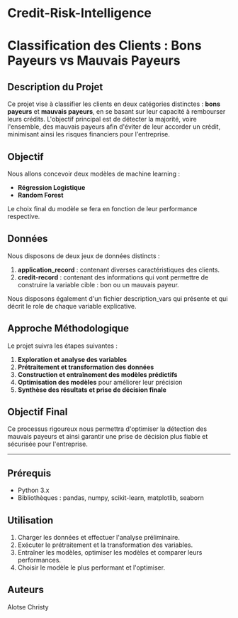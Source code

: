 # Credit-Risk-Intelligence

# Classification des Clients : Bons Payeurs vs Mauvais Payeurs

## Description du Projet
Ce projet vise à classifier les clients en deux catégories distinctes : **bons payeurs** et **mauvais payeurs**, en se basant sur leur capacité à rembourser leurs crédits. L'objectif principal est de détecter la majorité, voire l'ensemble, des mauvais payeurs afin d'éviter de leur accorder un crédit, minimisant ainsi les risques financiers pour l'entreprise.

## Objectif
Nous allons concevoir deux modèles de machine learning :
- **Régression Logistique**
- **Random Forest**

Le choix final du modèle se fera en fonction de leur performance respective.

## Données
Nous disposons de deux jeux de données distincts :
1. **application_record** : contenant diverses caractéristiques des clients.
2. **credit-record** : contenant des informations qui vont permettre de construire la variable cible : bon ou un mauvais payeur.

Nous disposons également d'un fichier description_vars qui présente et qui décrit le role de chaque variable explicative.

## Approche Méthodologique
Le projet suivra les étapes suivantes :
1. **Exploration et analyse des variables**
2. **Prétraitement et transformation des données**
3. **Construction et entraînement des modèles prédictifs**
4. **Optimisation des modèles** pour améliorer leur précision
5. **Synthèse des résultats et prise de décision finale**

## Objectif Final
Ce processus rigoureux nous permettra d'optimiser la détection des mauvais payeurs et ainsi garantir une prise de décision plus fiable et sécurisée pour l'entreprise.

---

## Prérequis
- Python 3.x
- Bibliothèques : pandas, numpy, scikit-learn, matplotlib, seaborn


## Utilisation
1. Charger les données et effectuer l'analyse préliminaire.
2. Exécuter le prétraitement et la transformation des variables.
3. Entraîner les modèles, optimiser les modèles et comparer leurs performances.
4. Choisir le modèle le plus performant et l'optimiser.

## Auteurs
Alotse Christy



